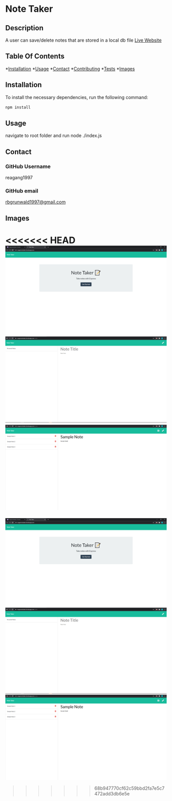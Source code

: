 
# Note Taker

## Description
A user can save/delete notes that are stored in a local db file
[Live Website](https://reagannotetaker.herokuapp.com/)
## Table Of Contents
*[Installation](#install)
*[Usage](#usage)
*[Contact](#contact)
*[Contributing](#contributing)
*[Tests](#tests)
*[Images](#images)

## Installation
To install the necessary dependencies, run the following command:
```md
npm install
```

## Usage
navigate to root folder and run node ./index.js


## Contact
### GitHub Username
reagang1997

### GitHub email
rbgrunwald1997@gmail.com


## Images
<<<<<<< HEAD
![Home](demo1.PNG?raw=true "Home")
![No Saved](demo2.PNG?raw=true "No Saved")
![Sample Notes](demo3.PNG?raw=true "Sample Notes")
=======
![Home](.\public\assets\img\demo1.PNG?raw=true "Home")
![No Saved](public\assets\img\demo2.PNG?raw=true "No Saved")
![Sample Notes](public\assets\img\demo3.PNG?raw=true "Sample Notes")
>>>>>>> 68b947770cf62c59bbd2fa7e5c7472add3db6e5e
